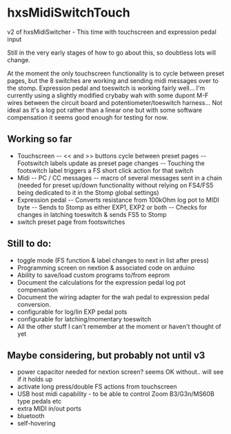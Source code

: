 # hxsMidiSwitchTouch
v2 of hxsMidiSwitcher - This time with touchscreen and expression pedal input

Still in the very early stages of how to go about this, so doubtless lots will change.

At the moment the only touchscreen functionality is to cycle between preset pages, but the 8 switches are working and sending midi messages over to the stomp. Expression pedal and toeswitch is working fairly well... I'm currently using a slightly modified crybaby wah with some dupont M-F wires between the circuit board and potentiometer/toeswitch harness... Not ideal as it's a log pot rather than a linear one but with some software compensation it seems good enough for testing for now.

## Working so far
- Touchscreen
-- << and >> buttons cycle between preset pages
-- Footswitch labels update as preset page changes
-- Touching the footswitch label triggers a FS short click action for that switch
- Midi
-- PC / CC messages
-- macro of several messages sent in a chain (needed for preset up/down functionality without relying on FS4/FS5 being dedicated to it in the Stomp global settings)
- Expression pedal
-- Converts resistance from 100kOhm log pot to MIDI byte
-- Sends to Stomp as either EXP1, EXP2 or both
-- Checks for changes in latching toeswitch & sends FS5 to Stomp
- switch preset page from footswitches
## Still to do:
- toggle mode (FS function & label changes to next in list after press)
- Programming screen on nextion & associated code on arduino
- Ability to save/load custom programs to/from eeprom
- Document the calculations for the expression pedal log pot compensation
- Document the wiring adapter for the wah pedal to expression pedal conversion.
- configurable for log/lin EXP pedal pots
- configurable for latching/momentary toeswitch
- All the other stuff I can't remember at the moment or haven't thought of yet

## Maybe considering, but probably not until v3
- power capacitor needed for nextion screen? seems OK without.. will see if it holds up
- activate long press/double FS actions from touchscreen 
- USB host midi capability - to be able to control Zoom B3/G3n/MS60B type pedals etc
- extra MIDI in/out ports
- bluetooth
- self-hovering

